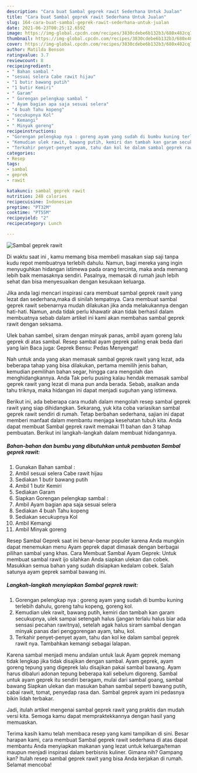 ```yaml
---
description: "Cara buat Sambal geprek rawit Sederhana Untuk Jualan"
title: "Cara buat Sambal geprek rawit Sederhana Untuk Jualan"
slug: 164-cara-buat-sambal-geprek-rawit-sederhana-untuk-jualan
date: 2021-06-23T00:25:12.659Z
image: https://img-global.cpcdn.com/recipes/3830cdebe6b132b3/680x482cq70/sambal-geprek-rawit-foto-resep-utama.jpg
thumbnail: https://img-global.cpcdn.com/recipes/3830cdebe6b132b3/680x482cq70/sambal-geprek-rawit-foto-resep-utama.jpg
cover: https://img-global.cpcdn.com/recipes/3830cdebe6b132b3/680x482cq70/sambal-geprek-rawit-foto-resep-utama.jpg
author: Matilda Benson
ratingvalue: 3.7
reviewcount: 8
recipeingredient:
- " Bahan sambal "
- "sesuai selera Cabe rawit hijau"
- "1 butir bawang putih"
- "1 butir Kemiri"
- " Garam"
- " Gorengan pelengkap sambal "
- " Ayam bagian apa saja sesuai selera"
- "4 buah Tahu kopeng"
- "secukupnya Kol"
- " Kemangi"
- " Minyak goreng"
recipeinstructions:
- "Gorengan pelengkap nya : goreng ayam yang sudah di bumbu kuning terlebih dahulu, goreng tahu kopeng, goreng kol."
- "Kemudian ulek rawit, bawang putih, kemiri dan tambah kan garam secukupnya, ulek sampai setengah halus (jangan terlalu halus biar ada sensasi pecahan rawitnya), setelah agak halus siram sambal dengan minyak panas dari penggorengan ayam, tahu, kol."
- "Terkahir penyet-penyet ayam, tahu dan kol ke dalam sambal geprek rawit nya. Tambahkan kemangi sebagai lalapan."
categories:
- Resep
tags:
- sambal
- geprek
- rawit

katakunci: sambal geprek rawit 
nutrition: 248 calories
recipecuisine: Indonesian
preptime: "PT32M"
cooktime: "PT55M"
recipeyield: "2"
recipecategory: Lunch

---
```



![Sambal geprek rawit](https://img-global.cpcdn.com/recipes/3830cdebe6b132b3/680x482cq70/sambal-geprek-rawit-foto-resep-utama.jpg)

Di waktu  saat ini , kamu memang bisa membeli masakan siap saji tanpa kudu repot membuatnya terlebih dahulu. Namun, bagi mereka yang ingin menyuguhkan hidangan istimewa pada orang tercinta, maka anda memang lebih baik memasaknya sendiri. Pasalnya, memasak di rumah jauh lebih sehat dan bisa menyesuaikan dengan kesukaan keluarga.

Jika anda lagi mencari inspirasi cara membuat sambal geprek rawit yang lezat dan sederhana,maka di sinilah tempatnya. Cara membuat sambal geprek rawit  sebenarnya mudah dilakukan jika anda melakukannya dengan hati-hati. Namun, anda tidak perlu khawatir akan tidak berhasil dalam membuatnya 
sebab dalam artikel ini kami akan membahas sambal geprek rawit dengan seksama.  

Ulek bahan sambel, siram dengan minyak panas, ambil ayam goreng lalu geprek di atas sambal. Resep sambal ayam geprek paling enak beda dari yang lain Baca juga: Geprek Bensu: Pedas Menyengat!

Nah untuk anda yang akan memasak sambal geprek rawit yang lezat, ada beberapa tahap yang bisa dilakukan, pertama memilih jenis bahan, kemudian pemilihan bahan segar, hingga cara mengolah dan menghidangkannya. Anda Tak perlu pusing kalau hendak memasak sambal geprek rawit yang lezat di mana pun anda berada. Sebab, asalkan anda  tahu triknya, maka hidangan ini dapat menjadi suguhan yang istimewa.

Berikut ini, ada beberapa cara mudah dalam mengolah resep sambal geprek rawit yang siap dihidangkan. Sekarang, yuk kita coba variasikan sambal geprek rawit sendiri di rumah. Tetap berbahan sederhana, sajian ini dapat memberi manfaat dalam membantu menjaga kesehatan tubuh kita. Anda dapat membuat Sambal geprek rawit memakai 11 bahan dan 3 tahap pembuatan. Berikut ini langkah-langkah dalam membuat hidangannya.

<!--inarticleads1-->

##### Bahan-bahan dan bumbu yang dibutuhkan untuk pembuatan Sambal geprek rawit:

1. Gunakan  Bahan sambal :
1. Ambil sesuai selera Cabe rawit hijau
1. Sediakan 1 butir bawang putih
1. Ambil 1 butir Kemiri
1. Sediakan  Garam
1. Siapkan  Gorengan pelengkap sambal :
1. Ambil  Ayam bagian apa saja sesuai selera
1. Sediakan 4 buah Tahu kopeng
1. Sediakan secukupnya Kol
1. Ambil  Kemangi
1. Ambil  Minyak goreng


Resep Sambal Geprek saat ini benar-benar populer karena Anda mungkin dapat menemukan menu Ayam geprek dapat dimasak dengan berbagai pilihan sambal yang khas. Cara Membuat Sambal Ayam Geprek: Untuk membuat sambal rawit ijo silahkan Anda siapkan ulekan dan cobek. Masukkan semua bahan yang sudah disiapkan kedalam cobek. Salah satunya ayam geprek sambal bawang ini. 

<!--inarticleads2-->

##### Langkah-langkah menyiapkan Sambal geprek rawit:

1. Gorengan pelengkap nya : goreng ayam yang sudah di bumbu kuning terlebih dahulu, goreng tahu kopeng, goreng kol.
1. Kemudian ulek rawit, bawang putih, kemiri dan tambah kan garam secukupnya, ulek sampai setengah halus (jangan terlalu halus biar ada sensasi pecahan rawitnya), setelah agak halus siram sambal dengan minyak panas dari penggorengan ayam, tahu, kol.
1. Terkahir penyet-penyet ayam, tahu dan kol ke dalam sambal geprek rawit nya. Tambahkan kemangi sebagai lalapan.


Karena sambal menjadi menu andalan untuk lauk Ayam geprek memang tidak lengkap jika tidak disajikan dengan sambal. Ayam geprek, ayam goreng tepung yang digeprek lalu disajikan pakai sambal bawang. Ayam harus dibaluri adonan tepung beberapa kali sebelum digoreng. Sambal untuk ayam geprek itu sendiri beragam, mulai dari sambal goang, sambal bawang Siapkan ulekan dan masukan bahan sambal seperti bawang putih, cabai rawit, tomat, penyedap rasa dan. Sambal geprek ayam ini pedasnya bikin lidah terbakar. 

Jadi, itulah artikel mengenai  sambal geprek rawit  yang praktis dan mudah versi kita. Semoga kamu dapat mempraktekkannya dengan hasil yang memuaskan. 

Terima kasih kamu telah membaca resep yang kami tampilkan di sini. Besar harapan kami, cara membuat  Sambal geprek rawit sederhana di atas dapat membantu Anda menyiapkan makanan yang lezat untuk keluarga/teman maupun menjadi inspirasi dalam berbisnis kuliner. Gimana nih? Gampang kan? Itulah resep sambal geprek rawit yang bisa Anda kerjakan di rumah. Selamat mencoba!

